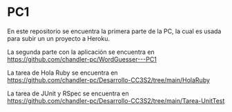 # PC1
En este repositorio se encuentra la primera parte de la PC, la cual es usada para subir un un proyecto a Heroku.

La segunda parte con la aplicación se encuentra en  
https://github.com/chandler-pc/WordGuesser---PC1  

La tarea de Hola Ruby se encuentra en  
https://github.com/chandler-pc/Desarrollo-CC3S2/tree/main/HolaRuby  

La tarea de JUnit y RSpec se encuentra en  
https://github.com/chandler-pc/Desarrollo-CC3S2/tree/main/Tarea-UnitTest
